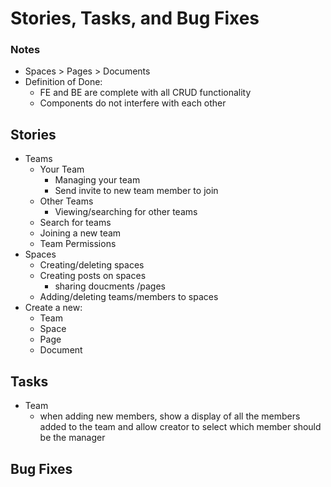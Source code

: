 # Stories, Tasks, and Bug Fixes

### Notes

- Spaces > Pages > Documents
- Definition of Done:
  - FE and BE are complete with all CRUD functionality
  - Components do not interfere with each other

## Stories

- Teams
  - Your Team
    - Managing your team
    - Send invite to new team member to join
  - Other Teams
    - Viewing/searching for other teams
  - Search for teams
  - Joining a new team
  - Team Permissions
- Spaces
  - Creating/deleting spaces
  - Creating posts on spaces
    - sharing doucments /pages
  - Adding/deleting teams/members to spaces
- Create a new:
  - Team
  - Space
  - Page
  - Document

## Tasks

- Team
  - when adding new members, show a display of all the members added to the team and allow creator to select which member should be the manager

## Bug Fixes
